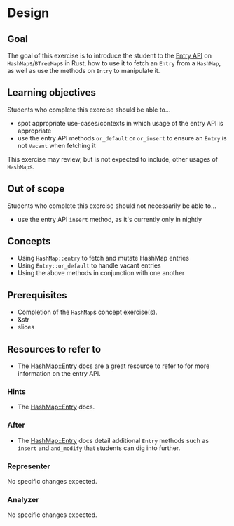 # Design

## Goal

The goal of this exercise is to introduce the student to the [Entry API](https://doc.rust-lang.org/std/collections/hash_map/enum.Entry.html) on `HashMap`s/`BTreeMap`s in Rust, how to use it to fetch an `Entry` from a `HashMap`, as well as use the methods on `Entry` to manipulate it.

## Learning objectives

Students who complete this exercise should be able to...

- spot appropriate use-cases/contexts in which usage of the entry API is appropriate
- use the entry API methods `or_default` or `or_insert` to ensure an `Entry` is not `Vacant` when fetching it

This exercise may review, but is not expected to include, other usages of `HashMap`s.

## Out of scope

Students who complete this exercise should not necessarily be able to...

- use the entry API `insert` method, as it's currently only in nightly

## Concepts
- Using `HashMap::entry` to fetch and mutate HashMap entries
- Using `Entry::or_default` to handle vacant entries
- Using the above methods in conjunction with one another

## Prerequisites

- Completion of the `HashMap`s concept exercise(s).
- &str
- slices

## Resources to refer to

- The [HashMap::Entry](https://doc.rust-lang.org/std/collections/hash_map/enum.Entry.html) docs are a great resource to refer to for more information on the entry API.

### Hints

- The [HashMap::Entry](https://doc.rust-lang.org/std/collections/hash_map/enum.Entry.html) docs.

### After

- The [HashMap::Entry](https://doc.rust-lang.org/std/collections/hash_map/enum.Entry.html) docs detail additional `Entry` methods such as `insert` and `and_modify` that students can dig into further.

### Representer

No specific changes expected.

### Analyzer

No specific changes expected.
